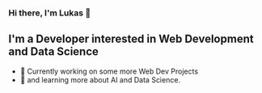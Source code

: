 ### Hi there, I'm Lukas 👋
## I'm a Developer interested in Web Development and Data Science

- 🔭 Currently working on some more Web Dev Projects
- 🌱 and learning more about AI and Data Science.
